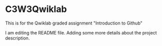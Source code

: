 # C3W3Qwiklab
This is for the Qwiklab graded assignment "Introduction to Github"

I am editing the README file. Adding some more details about the project description.
